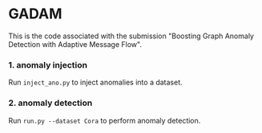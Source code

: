 # GADAM
This is the code associated with the submission "Boosting Graph Anomaly Detection with Adaptive Message Flow".

### 1. anomaly injection
Run `inject_ano.py` to inject anomalies into a dataset.

### 2. anomaly detection
Run `run.py --dataset Cora` to perform anomaly detection.
